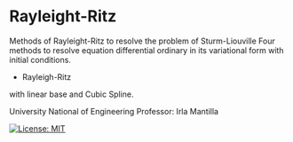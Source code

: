 # Rayleight-Ritz
 Methods of Rayleight-Ritz to resolve the problem of Sturm-Liouville
 Four methods to resolve equation differential ordinary in its variational form with initial conditions.

 * Rayleigh-Ritz

 with linear base and Cubic Spline.

 University National of Engineering
 Professor: Irla Mantilla
 
[![License: MIT](https://img.shields.io/badge/License-MIT-green.svg)](https://opensource.org/licenses/MIT)